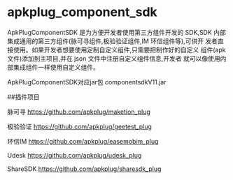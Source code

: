 # apkplug_component_sdk

ApkPlugComponentSDK 是为方便开发者使用第三方组件开发的 SDK,SDK 内部 集成通用的第三方组件(脉可寻组件,极验验证组件,IM 环信组件等),可供开 发者直接使用。如果开发者想要使用定制自定义组件,只需要把制作好的自定义 组件(apk 文件)添加到主项目,并在 json 文件中注册自定义组件信息,开发者 就可以像使用内部集成组件一样使用自定义组件。

ApkPlugComponentSDK对应jar包 componentsdkV11.jar

##插件项目


脉可寻
<https://github.com/apkplug/maketion_plug>

极验验证
<https://github.com/apkplug/geetest_plug>

环信IM
<https://github.com/apkplug/easemobim_plug>

Udesk
<https://github.com/apkplug/udesk_plug>


ShareSDK
<https://github.com/apkplug/sharesdk_plug>

